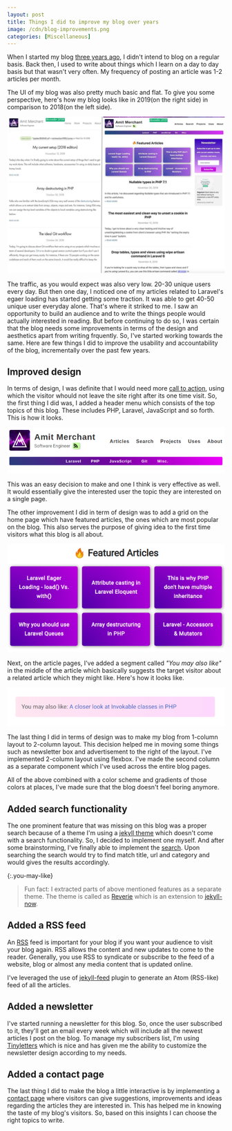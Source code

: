 ```yaml
---
layout: post
title: Things I did to improve my blog over years
image: /cdn/blog-improvements.png
categories: [Miscellaneous]
---
```


When I started my blog [three years ago](/Hello-World/), I didn't intend to blog on a regular basis. Back then, I used to write about things which I learn on a day to day basis but that wasn't very often. My frequency of posting an article was 1-2 articles per month.

The UI of my blog was also pretty much basic and flat. To give you some perspective, here's how my blog looks like in 2019(on the right side) in comparison to 2018(on the left side).

![](/images/blog-improvements.jpeg)

The traffic, as you would expect was also very low. 20-30 unique users every day. But then one day, I noticed one of my articles related to Laravel's egaer loading has started getting some traction. It was able to get 40-50 unique user everyday alone. That's where it striked to me. I saw an opportunity to build an audience and to write the things people would actually interested in reading. But before continuing to do so, I was certain that the blog needs some improvements in terms of the design and aesthetics apart from writing frquently. So, I've started working towards the same. Here are few things I did to improve the usability and accountability of the blog, incrementally over the past few years. 

## Improved design

In terms of design, I was definite that I would need more [call to action](https://en.wikipedia.org/wiki/Call_to_action_(marketing)), using which the visitor whould not leave the site right after its one time visit. So, the first thing I did was, I added a header menu which consists of the top topics of this blog. These includes PHP, Laravel, JavaScript and so forth. This is how it looks.

![](/images/header-menu.png)

This was an easy decision to make and one I think is very effective as well. It would essentially give the interested user the topic they are interested on a single page.

The other improvement I did in term of design was to add a grid on the home page which have featured articles, the ones which are most popular on the blog. This also serves the purpose of giving idea to the first time visitors what this blog is all about.

![](/images/article-grid.png)

Next, on the article pages, I've added a segment called _"You may also like"_ in the middle of the article which basically suggests the target visitor about a related article which they might like. Here's how it looks like.

![](/images/you-may-like.png)

The last thing I did in terms of design was to make my blog from 1-column layout to 2-column layout. This decision helped me in moving some things such as newsletter box and advertisement to the right of the layout. I've implemented 2-column layout using flexbox. I've made the second column as a separate component which I've used across the entire blog pages.

All of the above combined with a color scheme and gradients of those colors at places, I've made sure that the blog doesn't feel boring anymore.

## Added search functionality

The one prominent feature that was missing on this blog was a proper search because of a theme I'm using a [jekyll theme](https://github.com/barryclark/jekyll-now) which doesn't come with a search functionality. So, I decided to implement one myself. And after some brainstorming, I've finally able to implement the [search](/search/). Upon searching the search would try to find match title, url and category and would gives the results accordingly.

{:.you-may-like}
> Fun fact: I extracted parts of above mentioned features as a separate theme. The theme is called as [Reverie](https://github.com/amitmerchant1990/reverie) which is an extension to [jekyll-now](https://github.com/barryclark/jekyll-now).

## Added a RSS feed

An [RSS](https://en.wikipedia.org/wiki/RSS) feed is important for your blog if you want your audience to visit your blog again. RSS allows the content and new updates to come to the reader. Generally, you use RSS to syndicate or subscribe to the feed of a website, blog or almost any media content that is updated online.

I've leveraged the use of [jekyll-feed](https://github.com/jekyll/jekyll-feed) plugin to generate an Atom (RSS-like) feed of all the articles.

## Added a newsletter

I've started running a newsletter for this blog. So, once the user subscribed to it, they'll get an email every week which will include all the newest articles I post on the blog. To manage my subscribers list, I'm using [Tinyletters](https://tinyletter.com) which is nice and has given me the ability to customize the newsletter design according to my needs.

## Added a contact page

The last thing I did to make the blog a little interactive is by implementing a [contact page](https://www.amitmerchant.com/contact/) where visitors can give suggestions, improvements and ideas regarding the articles they are interested in. This has helped me in knowing the taste of my blog's visitors. So, based on this insights I can choose the right topics to write.